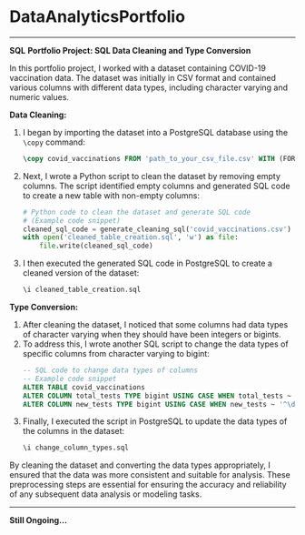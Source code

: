 # DataAnalyticsPortfolio
---
**SQL**
**Portfolio Project: SQL Data Cleaning and Type Conversion**

In this portfolio project, I worked with a dataset containing COVID-19 vaccination data. The dataset was initially in CSV format and contained various columns with different data types, including character varying and numeric values.

**Data Cleaning:**
1. I began by importing the dataset into a PostgreSQL database using the `\copy` command:
   ```sql
   \copy covid_vaccinations FROM 'path_to_your_csv_file.csv' WITH (FORMAT CSV, HEADER true, DELIMITER ',');
   ```
2. Next, I wrote a Python script to clean the dataset by removing empty columns. The script identified empty columns and generated SQL code to create a new table with non-empty columns:
   ```python
   # Python code to clean the dataset and generate SQL code
   # (Example code snippet)
   cleaned_sql_code = generate_cleaning_sql('covid_vaccinations.csv')
   with open('cleaned_table_creation.sql', 'w') as file:
       file.write(cleaned_sql_code)
   ```
3. I then executed the generated SQL code in PostgreSQL to create a cleaned version of the dataset:
   ```sql
   \i cleaned_table_creation.sql
   ```

**Type Conversion:**
1. After cleaning the dataset, I noticed that some columns had data types of character varying when they should have been integers or bigints.
2. To address this, I wrote another SQL script to change the data types of specific columns from character varying to bigint:
   ```sql
   -- SQL code to change data types of columns
   -- Example code snippet
   ALTER TABLE covid_vaccinations
   ALTER COLUMN total_tests TYPE bigint USING CASE WHEN total_tests ~ '^\d+$' THEN total_tests::bigint ELSE NULL END,
   ALTER COLUMN new_tests TYPE bigint USING CASE WHEN new_tests ~ '^\d+$' THEN new_tests::bigint ELSE NULL END;
   ```
3. Finally, I executed the script in PostgreSQL to update the data types of the columns in the dataset:
   ```sql
   \i change_column_types.sql
   ```

By cleaning the dataset and converting the data types appropriately, I ensured that the data was more consistent and suitable for analysis. These preprocessing steps are essential for ensuring the accuracy and reliability of any subsequent data analysis or modeling tasks.

---

**Still Ongoing...**
